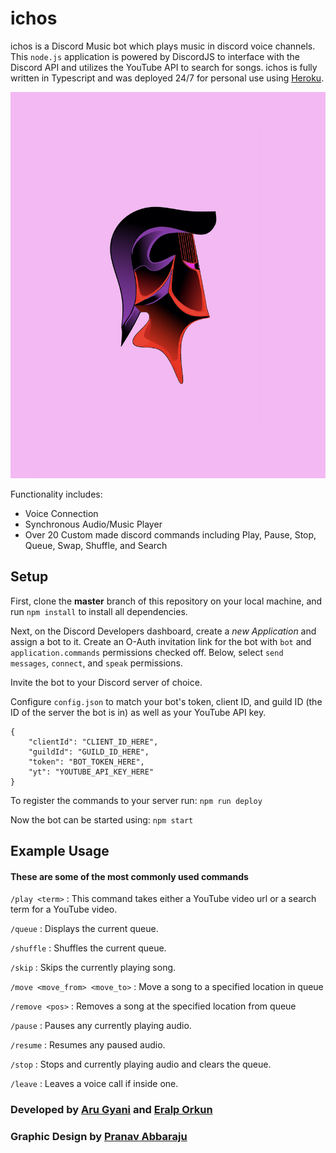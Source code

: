 # ichos

ichos is a Discord Music bot which plays music in discord voice channels. This `node.js` application is powered by DiscordJS to interface with the Discord API and utilizes the YouTube API to search for songs. ichos is fully written in Typescript and was deployed 24/7 for personal use using [Heroku](https://elements.heroku.com/buildpacks/synicalsyntax/discord.js-heroku).

![Alt text](https://github.com/AruGyani/ichos/blob/master/pfp.jpg?raw=true)

Functionality includes:

* Voice Connection
* Synchronous Audio/Music Player
* Over 20 Custom made discord commands including Play, Pause, Stop, Queue, Swap, Shuffle, and Search


## Setup

First, clone the **master** branch of this repository on your local machine, and run `npm install` to install all dependencies.


Next, on the Discord Developers dashboard, create a *new Application* and assign a bot to it. Create an O-Auth invitation link for the bot with `bot` and `application.commands` permissions checked off. Below, select `send messages`, `connect`, and `speak` permissions.

Invite the bot to your Discord server of choice.


Configure `config.json` to match your bot's token, client ID, and guild ID (the ID of the server the bot is in) as well as your YouTube API key.


```
{
    "clientId": "CLIENT_ID_HERE",
    "guildId": "GUILD_ID_HERE",
    "token": "BOT_TOKEN_HERE",
    "yt": "YOUTUBE_API_KEY_HERE"
}
```


To register the commands to your server run: `npm run deploy`

Now the bot can be started using: `npm start`

## Example Usage

#### These are some of the most commonly used commands

`/play <term>` : This command takes either a YouTube video url or a search term for a YouTube video.

`/queue` : Displays the current queue.

`/shuffle` : Shuffles the current queue.

`/skip` : Skips the currently playing song.

`/move <move_from> <move_to>` : Move a song to a specified location in queue

`/remove <pos>` : Removes a song at the specified location from queue

`/pause` : Pauses any currently playing audio.

`/resume` : Resumes any paused audio.

`/stop` : Stops and currently playing audio and clears the queue.

`/leave` : Leaves a voice call if inside one.

### Developed by [Aru Gyani](http://github.com/AruGyani) and [Eralp Orkun](http://github.com/eaorkun)
### Graphic Design by [Pranav Abbaraju](http://linkedin.com/in/pranavabbaraju)


